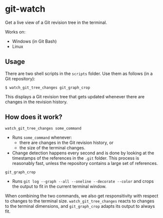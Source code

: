 # git-watch

Get a live view of a Git revision tree in the terminal.

Works on:

  * Windows (in Git Bash)
  * Linux

## Usage

There are two shell scripts in the `scripts` folder. Use them as follows (in a Git repository):

```
$ watch_git_tree_changes git_graph_crop
```

This displays a Git revision tree that gets updated whenever there are changes in the revision history.

## How does it work?

`watch_git_tree_changes some_command`

  * Runs `some_command` whenever:
      - there are changes in the Git revision history, or
      - the size of the terminal changes.
  * Change detection happens every second and is done by looking at the timestamps of the references in the `.git` folder. This process is reasonably fast, unless the repository contains a large set of references.

`git_graph_crop`

  * Runs `git log --graph --all --oneline --decorate --color` and crops the output to fit in the current terminal window.

When combining the two commands, we also get responsitivity with respect to changes to the terminal size. `watch_git_tree_changes` reacts to changes to the terminal dimensions, and `git_graph_crop` adapts its output to always fit.
